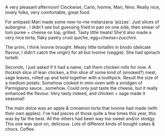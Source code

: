 A very pleasant afternoon!
Clockwise, Carlo, Ivonne, Mari, Nino.
Really nice, lovely folks, very comfortable, great food.

For antipasti Mari made some new-to-me melanzana 'pizzas'. Just slices of aubergine , I didn't see but guessing fried in pan on one side, then smear of tom puree + cheese on top, grilled.
Tasty little treats!
She'd also made a very nice torta, flaky pastry crust quiche, egg+cheese+zucchini.

The primi, I think Ivonne brought. Meaty little tortallini in brodo (delicate flavour, I didn't catch the origin) for all but Ivonne (veggie). She had spinach tortelli.

Secondo, I just asked if it had a name, call them chicken rolls for now. A thickish slice of lean chicken, a thin slice of some kind of (smoked?) meat, sage leaves, rolled up and held together with a toothpick. Result the size of a medium potato.
Somehow cooked in mini-oven with a smidgen of Parmigiano sauce...somehow. Could only just taste the cheese, but it really enhanced the flavour. Very tasty indeed, and chicken + sage made it seasonal!

The main dolce was an apple & cinnamon torta that Ivonne had made (with their own apples).
I've had pieces of those quite a few times this year, this was by far the best. All the others had been way too sweet and/or stodgy. This one was spot on, delicious.
Lots of different kinds of bought cakes & chocs.
Coffee.




